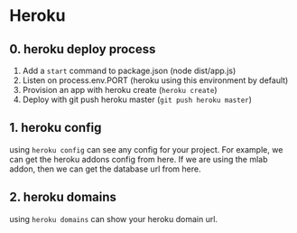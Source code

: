 # Heroku

## 0. heroku deploy process

1. Add a `start` command to package.json (node dist/app.js)
2. Listen on process.env.PORT (heroku using this environment by default)
3. Provision an app with heroku create (`heroku create`)
4. Deploy with git push heroku master (`git push heroku master`)

## 1. heroku config

using `heroku config` can see any config for your project. For example, we can get the heroku addons config from here. If we are using the mlab addon, then we can get the database url from here.

## 2. heroku domains

using `heroku domains` can show your heroku domain url.